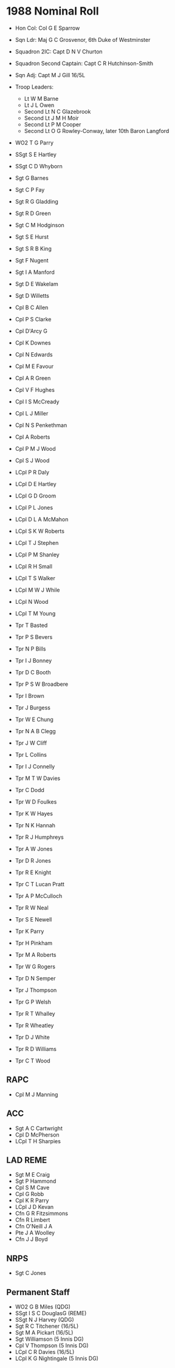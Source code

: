 # 1988 Nominal Roll

* Hon Col: Col G E Sparrow
* Sqn Ldr: Maj G C Grosvenor, 6th Duke of Westminster
* Squadron 2IC: Capt D N V Churton
* Squadron Second Captain: Capt C R Hutchinson-Smith
* Sqn Adj: Capt M J Gill 16/5L
* Troop Leaders:
  * Lt W M Barne
  * Lt J L Owen
  * Second Lt N C Glazebrook
  * Second Lt J M H Moir
  * Second Lt P M Cooper
  * Second Lt O G Rowley-Conway, later 10th Baron Langford

* WO2 T G Parry
* SSgt S E Hartley
* SSgt C D Whyborn
* Sgt G Barnes
* Sgt C P Fay
* Sgt R G Gladding
* Sgt R D Green
* Sgt C M Hodginson
* Sgt S E Hurst
* Sgt S R B King
* Sgt F Nugent
* Sgt I A Manford
* Sgt D E Wakelam
* Sgt D Willetts
* Cpl B C Allen
* Cpl P S Clarke
* Cpl D'Arcy G
* Cpl K Downes
* Cpl N Edwards
* Cpl M E Favour
* Cpl A R Green
* Cpl V F Hughes
* Cpl I S McCready
* Cpl L J Miller
* Cpl N S Penkethman
* Cpl A Roberts
* Cpl P M J Wood
* Cpl S J Wood
* LCpl P R Daly
* LCpl D E Hartley
* LCpl G D Groom
* LCpl P L Jones
* LCpl D L A McMahon
* LCpl S K W Roberts
* LCpl T J Stephen
* LCpl P M Shanley
* LCpl R H Small
* LCpl T S Walker
* LCpl M W J While
* LCpl N Wood
* LCpl T M Young
* Tpr T Basted
* Tpr P S Bevers
* Tpr N P Bills
* Tpr I J Bonney
* Tpr D C Booth
* Tpr P S W Broadbere
* Tpr I Brown
* Tpr J Burgess
* Tpr W E Chung
* Tpr N A B Clegg
* Tpr J W Cliff
* Tpr L Collins
* Tpr I J Connelly
* Tpr M T W Davies
* Tpr C Dodd
* Tpr W D Foulkes
* Tpr K W Hayes
* Tpr N K Hannah
* Tpr R J Humphreys
* Tpr A W Jones
* Tpr D R Jones
* Tpr R E Knight
* Tpr C T Lucan Pratt
* Tpr A P McCulloch
* Tpr R W Neal
* Tpr S E Newell
* Tpr K Parry
* Tpr H Pinkham
* Tpr M A Roberts
* Tpr W G Rogers
* Tpr D N Semper
* Tpr J Thompson
* Tpr G P Welsh
* Tpr R T Whalley
* Tpr R Wheatley
* Tpr D J White
* Tpr R D Williams
* Tpr C T Wood

## RAPC

* Cpl M J Manning

## ACC

* Sgt A C Cartwright
* Cpl D McPherson
* LCpl T H Sharpies

## LAD REME

* Sgt M E Craig
* Sgt P Hammond
* Cpl S M Cave
* Cpl G Robb
* Cpl K R Parry
* LCpl J D Kevan
* Cfn G R Fitzsimmons
* Cfn R Limbert
* Cfn O'Neill J A
* Pte J A Woolley
* Cfn J J Boyd

## NRPS

* Sgt C Jones

## Permanent Staff

* WO2 G B Miles (QDG)
* SSgt I S C DouglasG (REME)
* SSgt N J Harvey (QDG)
* Sgt R C Titchener (16/5L)
* Sgt M A Pickart (16/5L)
* Sgt Williamson (5 Innis DG)
* Cpl V Thompson (5 Innis DG)
* LCpl C R Davies (16/5L)
* LCpl K G Nightingale (5 Innis DG)
